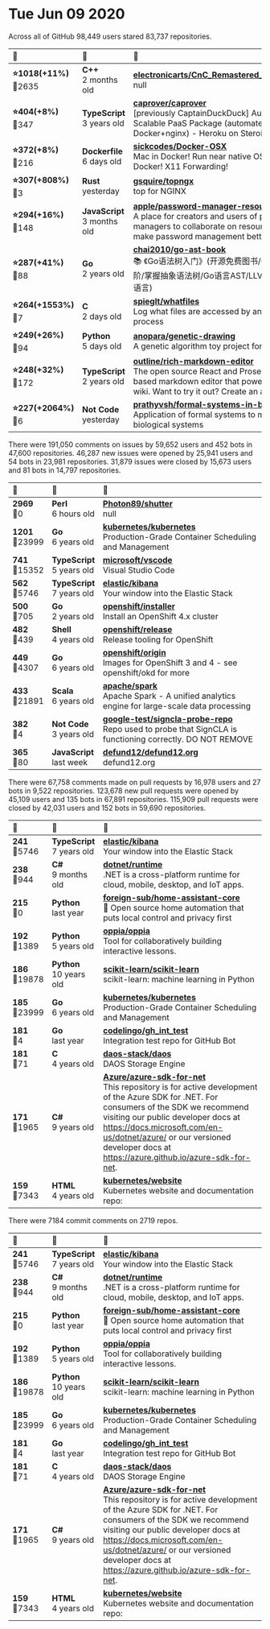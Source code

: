 # Tue Jun 09 2020

Across all of GitHub 98,449 users stared 
83,737 repositories. 

| :page_with_curl: | :calendar: | :page_with_curl: |
| :--- | :--- | :--- |
| **:star:1018(+11%)**<br>:twisted_rightwards_arrows:2635 | **C++**<br>2 months old | **[electronicarts/CnC_Remastered_Collection](https://github.com/electronicarts/CnC_Remastered_Collection)**<br>null |
| **:star:404(+8%)**<br>:twisted_rightwards_arrows:347 | **TypeScript**<br>3 years old | **[caprover/caprover](https://github.com/caprover/caprover)**<br>[previously CaptainDuckDuck] Automated Scalable PaaS Package (automated Docker+nginx) - Heroku on Steroids |
| **:star:372(+8%)**<br>:twisted_rightwards_arrows:216 | **Dockerfile**<br>6 days old | **[sickcodes/Docker-OSX](https://github.com/sickcodes/Docker-OSX)**<br>Mac in Docker! Run near native OSX-KVM in Docker! X11 Forwarding! |
| **:star:307(+808%)**<br>:twisted_rightwards_arrows:3 | **Rust**<br>yesterday | **[gsquire/topngx](https://github.com/gsquire/topngx)**<br>top for NGINX |
| **:star:294(+16%)**<br>:twisted_rightwards_arrows:148 | **JavaScript**<br>3 months old | **[apple/password-manager-resources](https://github.com/apple/password-manager-resources)**<br>A place for creators and users of password managers to collaborate on resources to make password management better. |
| **:star:287(+41%)**<br>:twisted_rightwards_arrows:88 | **Go**<br>2 years old | **[chai2010/go-ast-book](https://github.com/chai2010/go-ast-book)**<br>:books: 《Go语法树入门》(开源免费图书/Go语言进阶/掌握抽象语法树/Go语言AST/LLVM/LLIR/凹语言) |
| **:star:264(+1553%)**<br>:twisted_rightwards_arrows:7 | **C**<br>2 days old | **[spieglt/whatfiles](https://github.com/spieglt/whatfiles)**<br>Log what files are accessed by any Linux process |
| **:star:249(+26%)**<br>:twisted_rightwards_arrows:94 | **Python**<br>5 days old | **[anopara/genetic-drawing](https://github.com/anopara/genetic-drawing)**<br>A genetic algorithm toy project for drawing |
| **:star:248(+32%)**<br>:twisted_rightwards_arrows:172 | **TypeScript**<br>2 years old | **[outline/rich-markdown-editor](https://github.com/outline/rich-markdown-editor)**<br>The open source React and Prosemirror based markdown editor that powers Outline wiki. Want to try it out? Create an account: |
| **:star:227(+2064%)**<br>:twisted_rightwards_arrows:6 | **Not Code**<br>yesterday | **[prathyvsh/formal-systems-in-biology](https://github.com/prathyvsh/formal-systems-in-biology)**<br>Application of formal systems to model biological systems |

There were 191,050 comments on issues by 59,652 users and 452 bots in 47,600 repositories.
46,287 new issues were opened by 25,941 users and 54 bots in 23,981 repositories.
31,879 issues were closed by 15,673 users and 81 bots in 14,797 repositories.

| :speech_balloon: | :calendar: | :page_with_curl: |
| :--- | :--- | :--- |
| **2969**<br>:twisted_rightwards_arrows:0 | **Perl**<br>6 hours old | **[Photon89/shutter](https://github.com/Photon89/shutter)**<br>null |
| **1201**<br>:twisted_rightwards_arrows:23999 | **Go**<br>6 years old | **[kubernetes/kubernetes](https://github.com/kubernetes/kubernetes)**<br>Production-Grade Container Scheduling and Management |
| **741**<br>:twisted_rightwards_arrows:15352 | **TypeScript**<br>5 years old | **[microsoft/vscode](https://github.com/microsoft/vscode)**<br>Visual Studio Code |
| **562**<br>:twisted_rightwards_arrows:5746 | **TypeScript**<br>7 years old | **[elastic/kibana](https://github.com/elastic/kibana)**<br>Your window into the Elastic Stack |
| **500**<br>:twisted_rightwards_arrows:705 | **Go**<br>2 years old | **[openshift/installer](https://github.com/openshift/installer)**<br>Install an OpenShift 4.x cluster |
| **482**<br>:twisted_rightwards_arrows:439 | **Shell**<br>4 years old | **[openshift/release](https://github.com/openshift/release)**<br>Release tooling for OpenShift |
| **449**<br>:twisted_rightwards_arrows:4307 | **Go**<br>6 years old | **[openshift/origin](https://github.com/openshift/origin)**<br>Images for OpenShift 3 and 4 - see openshift/okd for more |
| **433**<br>:twisted_rightwards_arrows:21891 | **Scala**<br>6 years old | **[apache/spark](https://github.com/apache/spark)**<br>Apache Spark - A unified analytics engine for large-scale data processing |
| **382**<br>:twisted_rightwards_arrows:4 | **Not Code**<br>3 years old | **[google-test/signcla-probe-repo](https://github.com/google-test/signcla-probe-repo)**<br>Repo used to probe that SignCLA is functioning correctly.  DO NOT REMOVE |
| **365**<br>:twisted_rightwards_arrows:80 | **JavaScript**<br>last week | **[defund12/defund12.org](https://github.com/defund12/defund12.org)**<br>defund12.org |

There were 67,758 comments made on pull requests by 16,978 users and 27 bots in 9,522 repositories.
123,678 new pull requests were opened by 45,109 users and 135 bots in 67,891 repositories.
115,909 pull requests were closed by 42,031 users and 152 bots in 59,690 repositories.

| :speech_balloon: | :calendar: | :page_with_curl: |
| :--- | :--- | :--- |
| **241**<br>:twisted_rightwards_arrows:5746 | **TypeScript**<br>7 years old | **[elastic/kibana](https://github.com/elastic/kibana)**<br>Your window into the Elastic Stack |
| **238**<br>:twisted_rightwards_arrows:944 | **C#**<br>9 months old | **[dotnet/runtime](https://github.com/dotnet/runtime)**<br>.NET is a cross-platform runtime for cloud, mobile, desktop, and IoT apps. |
| **215**<br>:twisted_rightwards_arrows:0 | **Python**<br>last year | **[foreign-sub/home-assistant-core](https://github.com/foreign-sub/home-assistant-core)**<br>:house_with_garden: Open source home automation that puts local control and privacy first |
| **192**<br>:twisted_rightwards_arrows:1389 | **Python**<br>5 years old | **[oppia/oppia](https://github.com/oppia/oppia)**<br>Tool for collaboratively building interactive lessons. |
| **186**<br>:twisted_rightwards_arrows:19878 | **Python**<br>10 years old | **[scikit-learn/scikit-learn](https://github.com/scikit-learn/scikit-learn)**<br>scikit-learn: machine learning in Python |
| **185**<br>:twisted_rightwards_arrows:23999 | **Go**<br>6 years old | **[kubernetes/kubernetes](https://github.com/kubernetes/kubernetes)**<br>Production-Grade Container Scheduling and Management |
| **181**<br>:twisted_rightwards_arrows:4 | **Go**<br>last year | **[codelingo/gh_int_test](https://github.com/codelingo/gh_int_test)**<br>Integration test repo for GitHub Bot |
| **181**<br>:twisted_rightwards_arrows:71 | **C**<br>4 years old | **[daos-stack/daos](https://github.com/daos-stack/daos)**<br>DAOS Storage Engine |
| **171**<br>:twisted_rightwards_arrows:1965 | **C#**<br>9 years old | **[Azure/azure-sdk-for-net](https://github.com/Azure/azure-sdk-for-net)**<br>This repository is for active development of the Azure SDK for .NET. For consumers of the SDK we recommend visiting our public developer docs at https://docs.microsoft.com/en-us/dotnet/azure/ or our versioned developer docs at https://azure.github.io/azure-sdk-for-net.  |
| **159**<br>:twisted_rightwards_arrows:7343 | **HTML**<br>4 years old | **[kubernetes/website](https://github.com/kubernetes/website)**<br>Kubernetes website and documentation repo:  |

There were 7184 commit comments on 2719 repos.

| :speech_balloon: | :calendar: | :page_with_curl: |
| :--- | :--- | :--- |
| **241**<br>:twisted_rightwards_arrows:5746 | **TypeScript**<br>7 years old | **[elastic/kibana](https://github.com/elastic/kibana)**<br>Your window into the Elastic Stack |
| **238**<br>:twisted_rightwards_arrows:944 | **C#**<br>9 months old | **[dotnet/runtime](https://github.com/dotnet/runtime)**<br>.NET is a cross-platform runtime for cloud, mobile, desktop, and IoT apps. |
| **215**<br>:twisted_rightwards_arrows:0 | **Python**<br>last year | **[foreign-sub/home-assistant-core](https://github.com/foreign-sub/home-assistant-core)**<br>:house_with_garden: Open source home automation that puts local control and privacy first |
| **192**<br>:twisted_rightwards_arrows:1389 | **Python**<br>5 years old | **[oppia/oppia](https://github.com/oppia/oppia)**<br>Tool for collaboratively building interactive lessons. |
| **186**<br>:twisted_rightwards_arrows:19878 | **Python**<br>10 years old | **[scikit-learn/scikit-learn](https://github.com/scikit-learn/scikit-learn)**<br>scikit-learn: machine learning in Python |
| **185**<br>:twisted_rightwards_arrows:23999 | **Go**<br>6 years old | **[kubernetes/kubernetes](https://github.com/kubernetes/kubernetes)**<br>Production-Grade Container Scheduling and Management |
| **181**<br>:twisted_rightwards_arrows:4 | **Go**<br>last year | **[codelingo/gh_int_test](https://github.com/codelingo/gh_int_test)**<br>Integration test repo for GitHub Bot |
| **181**<br>:twisted_rightwards_arrows:71 | **C**<br>4 years old | **[daos-stack/daos](https://github.com/daos-stack/daos)**<br>DAOS Storage Engine |
| **171**<br>:twisted_rightwards_arrows:1965 | **C#**<br>9 years old | **[Azure/azure-sdk-for-net](https://github.com/Azure/azure-sdk-for-net)**<br>This repository is for active development of the Azure SDK for .NET. For consumers of the SDK we recommend visiting our public developer docs at https://docs.microsoft.com/en-us/dotnet/azure/ or our versioned developer docs at https://azure.github.io/azure-sdk-for-net.  |
| **159**<br>:twisted_rightwards_arrows:7343 | **HTML**<br>4 years old | **[kubernetes/website](https://github.com/kubernetes/website)**<br>Kubernetes website and documentation repo:  |

